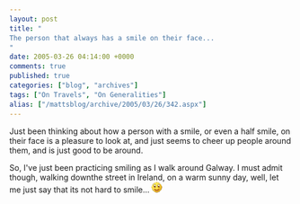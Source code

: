 ```yaml
---
layout: post
title: "
The person that always has a smile on their face...
"
date: 2005-03-26 04:14:00 +0000
comments: true
published: true
categories: ["blog", "archives"]
tags: ["On Travels", "On Generalities"]
alias: ["/mattsblog/archive/2005/03/26/342.aspx"]
---
```

<!-- more -->

<P>Just been thinking about how a person with a smile, or even a half smile, on their face is a pleasure to look at, and just seems to cheer up people around them, and is just good to be around.</P>
 <P>So, I've just been practicing smiling as I walk around Galway. I must admit though, walking downthe street in Ireland, on a warm sunny day, well, let me just say that its not hard to smile... <IMG alt=":)" class="emoticon" src="/images/emotions/emotion-1.gif" border=0><BR></P>
